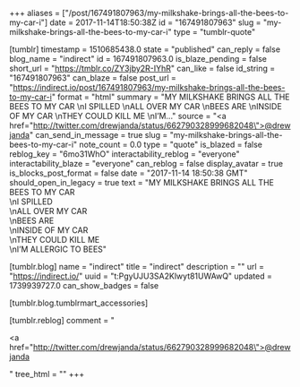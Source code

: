 +++
aliases = ["/post/167491807963/my-milkshake-brings-all-the-bees-to-my-car-i"]
date = 2017-11-14T18:50:38Z
id = "167491807963"
slug = "my-milkshake-brings-all-the-bees-to-my-car-i"
type = "tumblr-quote"

[tumblr]
timestamp = 1510685438.0
state = "published"
can_reply = false
blog_name = "indirect"
id = 167491807963.0
is_blaze_pending = false
short_url = "https://tmblr.co/ZY3jby2R-IYhR"
can_like = false
id_string = "167491807963"
can_blaze = false
post_url = "https://indirect.io/post/167491807963/my-milkshake-brings-all-the-bees-to-my-car-i"
format = "html"
summary = "MY MILKSHAKE BRINGS ALL THE BEES TO MY CAR \nI SPILLED \nALL OVER MY CAR \nBEES ARE \nINSIDE OF MY CAR \nTHEY COULD KILL ME \nI’M..."
source = "<a href=\"http://twitter.com/drewjanda/status/662790328999682048\">@drewjanda</a>"
can_send_in_message = true
slug = "my-milkshake-brings-all-the-bees-to-my-car-i"
note_count = 0.0
type = "quote"
is_blazed = false
reblog_key = "6mo31WhO"
interactability_reblog = "everyone"
interactability_blaze = "everyone"
can_reblog = false
display_avatar = true
is_blocks_post_format = false
date = "2017-11-14 18:50:38 GMT"
should_open_in_legacy = true
text = "MY MILKSHAKE BRINGS ALL THE BEES TO MY CAR<br/>\nI SPILLED<br/>\nALL OVER MY CAR<br/>\nBEES ARE<br/>\nINSIDE OF MY CAR<br/>\nTHEY COULD KILL ME<br/>\nI&rsquo;M ALLERGIC TO BEES"

[tumblr.blog]
name = "indirect"
title = "indirect"
description = ""
url = "https://indirect.io/"
uuid = "t:PgyUJU3SA2Klwyt81UWAwQ"
updated = 1739939727.0
can_show_badges = false

[tumblr.blog.tumblrmart_accessories]

[tumblr.reblog]
comment = "<p><a href=\"http://twitter.com/drewjanda/status/662790328999682048\">@drewjanda</a></p>"
tree_html = ""
+++
